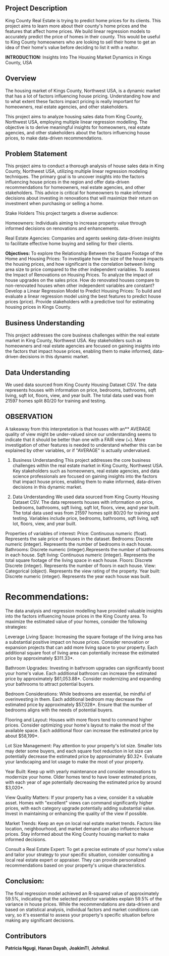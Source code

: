 ## Project Description
King County Real Estate is trying to predict home prices for its clients. This project aims to learn more about their county's home prices and the features that affect home prices. We build linear regression models to accurately predict the price of homes in their county. This would be useful to King County homeowners who are looking to sell their home to get an idea of their home's value before deciding to list it with a realtor.

**INTRODUCTION:** Insights Into The Housing Market Dynamics in Kings County, USA
## Overview
The housing market of Kings County, Northwest USA, is a dynamic market that has a lot of factors influencing house pricing. Understanding how and to what extent these factors impact pricing is really important for homeowners, real estate agencies, and other stakeholders.

This project aims to analyze housing sales data from King County, Northwest USA, employing multiple linear regression modelling. The objective is to derive meaningful insights for homeowners, real estate agencies, and other stakeholders about the factors influencing house prices, to make data-driven recommendations.

## Problem Statement
This project aims to conduct a thorough analysis of house sales data in King County, Northwest USA, utilizing multiple linear regression modeling techniques. The primary goal is to uncover insights into the factors influencing house prices in the region and offer data-driven recommendations for homeowners, real estate agencies, and other stakeholders. This advice is critical for homeowners to make informed decisions about investing in renovations that will maximize their return on investment when purchasing or selling a home.

Stake Holders
This project targets a diverse audience:

Homeowners: Individuals aiming to increase property value through informed decisions on renovations and enhancements.

Real Estate Agencies: Companies and agents seeking data-driven insights to facilitate effective home buying and selling for their clients.

**Objectives:**
To explore the Relationship Between the Square Footage of the Home and Housing Prices:
To investigate how the size of the house impacts the housing prices, and how significant is the correlation between living area size to price compared to the other independent variables.
To assess the Impact of Renovations on Housing Prices.
To analyze the impact of house upgrades on the sales price. How do renovated houses compare to non-renovated houses when other independent variables are constant?
Develop a Linear Regression Model to Predict Housing Prices:
To build and evaluate a linear regression model using the best features to predict house prices (price). Provide stakeholders with a predictive tool for estimating housing prices in Kings County.

## Business Understanding
This project addresses the core business challenges within the real estate market in King County, Northwest USA. Key stakeholders such as homeowners and real estate agencies are focused on gaining insights into the factors that impact house prices, enabling them to make informed, data-driven decisions in this dynamic market.

## Data Understanding
We used data sourced from King County Housing Dataset CSV. The data represents houses with information on price, bedrooms, bathrooms, sqft living, sqft lot, floors, view, and year built. The total data used was from 21597 homes split 80/20 for training and testing.

## OBSERVATION
A takeaway from this interpretation is that houses with an** AVERAGE quality of view might be under-valued since our understanding seems to indicate that it should be better than one with a FAIR view (+). More investigation of other features is needed to understand whether this can be explained by other variables, or if "AVERAGE" is actually undervalued.

1. Business Understanding
This project addresses the core business challenges within the real estate market in King County, Northwest USA. Key stakeholders such as homeowners, real estate agencies, and data science professionals are focused on gaining insights into the factors that impact house prices, enabling them to make informed, data-driven decisions in this dynamic market.

2. Data Understanding
We used data sourced from King County Housing Dataset CSV. The data represents houses with information on price, bedrooms, bathrooms, sqft living, sqft lot, floors, view, aqnd year built. The total data used was from 21597 homes split 80/20 for training and testing. Variables include price, bedrooms, bathrooms, sqft living, sqft lot, floors, view, and year built.

Properties of variables of interest:
Price: Continuous numeric (float). Represents the sale price of houses in the dataset.
Bedrooms: Discrete numeric (integer). Represents the number of bedrooms in each house.
Bathrooms: Discrete numeric (integer).Represents the number of bathrooms in each house.
Sqft living: Continuous numeric (integer). Represents the total square footage of the living space in each house.
Floors: Discrete Discrete (integer). Represents the number of floors in each house.
View: Categorical (object). Represents the view rating of the property.
Year built: Discrete numeric (integer). Represents the year each house was built.

# Recommendations:
The data analysis and regression modelling have provided valuable insights into the factors influencing house prices in the King County area. To maximize the estimated value of your homes, consider the following strategies:

Leverage Living Space: Increasing the square footage of the living area has a substantial positive impact on house prices. Consider renovation or expansion projects that can add more living space to your property. Each additional square foot of living area can potentially increase the estimated price by approximately $311.33*.

Bathroom Upgrades: Investing in bathroom upgrades can significantly boost your home's value. Each additional bathroom can increase the estimated price by approximately $61,053.88*. Consider modernizing and expanding your bathrooms to attract potential buyers.

Bedroom Considerations: While bedrooms are essential, be mindful of overinvesting in them. Each additional bedroom may decrease the estimated price by approximately $57,028*. Ensure that the number of bedrooms aligns with the needs of potential buyers.

Flooring and Layout: Houses with more floors tend to command higher prices. Consider optimizing your home's layout to make the most of the available space. Each additional floor can increase the estimated price by about $58,199*.

Lot Size Management: Pay attention to your property's lot size. Smaller lots may deter some buyers, and each square foot reduction in lot size can potentially decrease the estimated price by approximately $0.32*. Evaluate your landscaping and lot usage to make the most of your property.

Year Built: Keep up with yearly maintenance and consider renovations to modernize your home. Older homes tend to have lower estimated prices, with each year of age potentially decreasing the estimated price by around $3,020*.

View Quality Matters: If your property has a view, consider it a valuable asset. Homes with "excellent" views can command significantly higher prices, with each category upgrade potentially adding substantial value. Invest in maintaining or enhancing the quality of the view if possible.

Market Trends: Keep an eye on local real estate market trends. Factors like location, neighbourhood, and market demand can also influence house prices. Stay informed about the King County housing market to make informed decisions.

Consult a Real Estate Expert: To get a precise estimate of your home's value and tailor your strategy to your specific situation, consider consulting a local real estate expert or appraiser. They can provide personalized recommendations based on your property's unique characteristics.

## Conclusion:
The final regression model achieved an R-squared value of approximately 59.5%, indicating that the selected predictor variables explain 59.5% of the variance in house prices. While the recommendations are data-driven and based on statistical analysis, individual factors and market conditions can vary, so it's essential to assess your property's specific situation before making any significant decisions.

## Contributors
**Patricia Ngugi**,
**Hanan Dayah**,
**JoakimTI**,
**Johnkul**.

